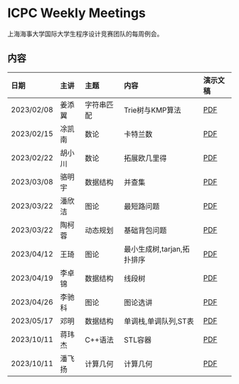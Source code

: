 # ICPC Weekly Meetings

上海海事大学国际大学生程序设计竞赛团队的每周例会。

## 内容

| 日期         | 主讲  | 主题    | 内容          | 演示文稿                                                                                                                                                         |
|:-----------|:----|:------|:------------|:-------------------------------------------------------------------------------------------------------------------------------------------------------------|
| 2023/02/08 | 姜添翼 | 字符串匹配 | Trie树与KMP算法 | [PDF](https://github.com/shmtuaa/icpc-weekly-meetings/blob/main/2023/20230208_%E5%A7%9C%E6%B7%BB%E7%BF%BC_%E5%AD%97%E7%AC%A6%E4%B8%B2%E5%8C%B9%E9%85%8D.pdf) |
| 2023/02/15 | 凃凯南 | 数论    | 卡特兰数        | [PDF](https://github.com/shmtuaa/icpc-weekly-meetings/blob/main/2023/20230215_%E6%B6%82%E5%87%AF%E5%8D%97_%E5%8D%A1%E7%89%B9%E5%85%B0%E6%95%B0.pdf)          |
| 2023/02/22 | 胡小川 | 数论    | 拓展欧几里得      | [PDF](https://github.com/shmtuaa/icpc-weekly-meetings/blob/main/2023/20230222_%E8%83%A1%E5%B0%8F%E5%B7%9D_%E6%95%B0%E5%AD%A6%E5%9F%BA%E7%A1%80.pdf)          |       
| 2023/03/08 | 骆明宇 | 数据结构  | 并查集         | [PDF](https://github.com/shmtuaa/icpc-weekly-meetings/blob/main/2023/20230308_%E9%AA%86%E6%98%8E%E5%AE%87_%E5%B9%B6%E6%9F%A5%E9%9B%86.pptx)                  |       
| 2023/03/22 | 潘欣洁 | 图论    | 最短路问题       | [PDF](https://github.com/shmtuaa/icpc-weekly-meetings/blob/main/2023/20230322_%E6%BD%98%E6%AC%A3%E6%B4%81_%E6%9C%80%E7%9F%AD%E8%B7%AF%E9%97%AE%E9%A2%98.pdf) |
| 2023/03/22 | 陶柯蓉 | 动态规划    | 基础背包问题    | [PDF](https://github.com/shmtuaa/icpc-weekly-meetings/blob/main/2023/20230329_%E9%99%B6%E6%9F%AF%E8%93%89_%E5%9F%BA%E7%A1%80%E8%83%8C%E5%8C%85%E9%97%AE%E9%A2%98.pdf) |
| 2023/04/12 | 王琦 | 图论    | 最小生成树,tarjan,拓扑排序    | [PDF](https://github.com/shmtuaa/icpc-weekly-meetings/blob/main/2023/20230412_%E7%8E%8B%E7%90%A6_mst%2Btarjan.pdf) |
| 2023/04/19 | 李卓锦 | 数据结构   | 线段树    | [PDF](https://github.com/shmtuaa/icpc-weekly-meetings/blob/main/2023/20230419_%E6%9D%8E%E5%8D%93%E9%94%A6_%E7%BA%BF%E6%AE%B5%E6%A0%91.pdf) |
| 2023/04/26 | 李驰科 | 图论   | 图论选讲    | [PDF](https://github.com/shmtuaa/icpc-weekly-meetings/blob/main/2023/20230426_%E6%9D%8E%E9%A9%B0%E7%A7%91_%E5%9B%BE%E8%AE%BA%E9%80%89%E8%AE%B2.pdf) |
| 2023/05/17 | 邓明 | 数据结构   | 单调栈,单调队列,ST表    | [PDF](https://github.com/shmtuaa/icpc-weekly-meetings/blob/main/2023/20230517_%E9%82%93%E6%98%8E_%E5%8D%95%E8%B0%83%E6%A0%88%EF%BC%8C%E5%8D%95%E8%B0%83%E9%98%9F%E5%88%97%EF%BC%8CST%E8%A1%A8.pdf)|
| 2023/10/11 | 蒋玮杰 | C++语法   | STL容器    | [PDF](https://github.com/shmtuaa/icpc-weekly-meetings/blob/main/2023/20231020_%E8%92%8B%E7%8E%AE%E6%9D%B0_stl.pdf)|
| 2023/10/11 | 潘飞扬 | 计算几何   | 计算几何    | [PDF](https://github.com/shmtuaa/icpc-weekly-meetings/blob/main/2023/20231025_%E6%BD%98%E9%A3%9E%E6%89%AC_%E8%AE%A1%E7%AE%97%E5%87%A0%E4%BD%95.pdf)|
